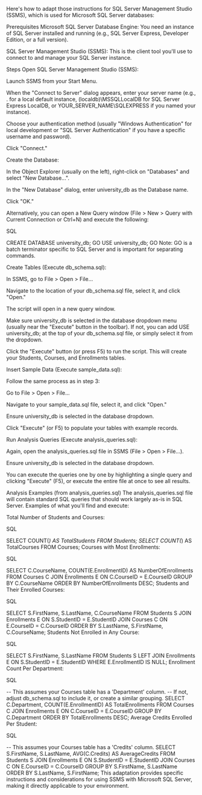 Here's how to adapt those instructions for SQL Server Management Studio (SSMS), which is used for Microsoft SQL Server databases:

Prerequisites
Microsoft SQL Server Database Engine: You need an instance of SQL Server installed and running (e.g., SQL Server Express, Developer Edition, or a full version).

SQL Server Management Studio (SSMS): This is the client tool you'll use to connect to and manage your SQL Server instance.

Steps
Open SQL Server Management Studio (SSMS):

Launch SSMS from your Start Menu.

When the "Connect to Server" dialog appears, enter your server name (e.g., . for a local default instance, (localdb)\MSSQLLocalDB for SQL Server Express LocalDB, or YOUR_SERVER_NAME\SQLEXPRESS if you named your instance).

Choose your authentication method (usually "Windows Authentication" for local development or "SQL Server Authentication" if you have a specific username and password).

Click "Connect."

Create the Database:

In the Object Explorer (usually on the left), right-click on "Databases" and select "New Database...".

In the "New Database" dialog, enter university_db as the Database name.

Click "OK."

Alternatively, you can open a New Query window (File > New > Query with Current Connection or Ctrl+N) and execute the following:

SQL

CREATE DATABASE university_db;
GO
USE university_db;
GO
Note: GO is a batch terminator specific to SQL Server and is important for separating commands.

Create Tables (Execute db_schema.sql):

In SSMS, go to File > Open > File...

Navigate to the location of your db_schema.sql file, select it, and click "Open."

The script will open in a new query window.

Make sure university_db is selected in the database dropdown menu (usually near the "Execute" button in the toolbar). If not, you can add USE university_db; at the top of your db_schema.sql file, or simply select it from the dropdown.

Click the "Execute" button (or press F5) to run the script. This will create your Students, Courses, and Enrollments tables.

Insert Sample Data (Execute sample_data.sql):

Follow the same process as in step 3:

Go to File > Open > File...

Navigate to your sample_data.sql file, select it, and click "Open."

Ensure university_db is selected in the database dropdown.

Click "Execute" (or F5) to populate your tables with example records.

Run Analysis Queries (Execute analysis_queries.sql):

Again, open the analysis_queries.sql file in SSMS (File > Open > File...).

Ensure university_db is selected in the database dropdown.

You can execute the queries one by one by highlighting a single query and clicking "Execute" (F5), or execute the entire file at once to see all results.

Analysis Examples (from analysis_queries.sql)
The analysis_queries.sql file will contain standard SQL queries that should work largely as-is in SQL Server. Examples of what you'll find and execute:

Total Number of Students and Courses:

SQL

SELECT COUNT(*) AS TotalStudents FROM Students;
SELECT COUNT(*) AS TotalCourses FROM Courses;
Courses with Most Enrollments:

SQL

SELECT C.CourseName, COUNT(E.EnrollmentID) AS NumberOfEnrollments
FROM Courses C
JOIN Enrollments E ON C.CourseID = E.CourseID
GROUP BY C.CourseName
ORDER BY NumberOfEnrollments DESC;
Students and Their Enrolled Courses:

SQL

SELECT S.FirstName, S.LastName, C.CourseName
FROM Students S
JOIN Enrollments E ON S.StudentID = E.StudentID
JOIN Courses C ON E.CourseID = C.CourseID
ORDER BY S.LastName, S.FirstName, C.CourseName;
Students Not Enrolled in Any Course:

SQL

SELECT S.FirstName, S.LastName
FROM Students S
LEFT JOIN Enrollments E ON S.StudentID = E.StudentID
WHERE E.EnrollmentID IS NULL;
Enrollment Count Per Department:

SQL

-- This assumes your Courses table has a 'Department' column.
-- If not, adjust db_schema.sql to include it, or create a similar grouping.
SELECT C.Department, COUNT(E.EnrollmentID) AS TotalEnrollments
FROM Courses C
JOIN Enrollments E ON C.CourseID = E.CourseID
GROUP BY C.Department
ORDER BY TotalEnrollments DESC;
Average Credits Enrolled Per Student:

SQL

-- This assumes your Courses table has a 'Credits' column.
SELECT S.FirstName, S.LastName, AVG(C.Credits) AS AverageCredits
FROM Students S
JOIN Enrollments E ON S.StudentID = E.StudentID
JOIN Courses C ON E.CourseID = C.CourseID
GROUP BY S.FirstName, S.LastName
ORDER BY S.LastName, S.FirstName;
This adaptation provides specific instructions and considerations for using SSMS with Microsoft SQL Server, making it directly applicable to your environment.
